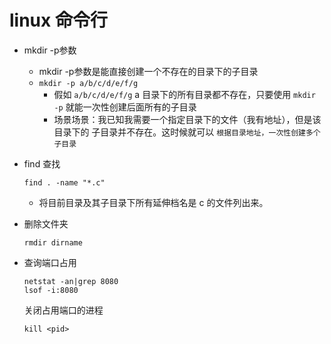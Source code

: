 # linux 命令行

- mkdir -p参数
    - mkdir -p参数是能直接创建一个不存在的目录下的子目录
    - `mkdir -p a/b/c/d/e/f/g`
        - 假如 `a/b/c/d/e/f/g` a 目录下的所有目录都不存在，只要使用 `mkdir -p` 就能一次性创建后面所有的子目录
        - 场景场景：我已知我需要一个指定目录下的文件（我有地址），但是该目录下的 子目录并不存在。这时候就可以 `根据目录地址，一次性创建多个子目录`

- find 查找
    ```shell
    find . -name "*.c"
    ```
    - 将目前目录及其子目录下所有延伸档名是 c 的文件列出来。

- 删除文件夹
    ```shell
    rmdir dirname
    ```
- 查询端口占用
    ```shell
    netstat -an|grep 8080
    lsof -i:8080
    ```
    关闭占用端口的进程
    ```shell
    kill <pid>
    ```
